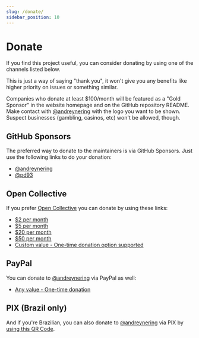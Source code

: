```yaml
---
slug: /donate/
sidebar_position: 10
---
```


# Donate

If you find this project useful, you can consider donating by using one of the
channels listed below.

This is just a way of saying "thank you", it won't give you any benefits like
higher priority on issues or something similar.

Companies who donate at least $100/month will be featured as a "Gold Sponsor"
in the website homepage and on the GitHub repository README. Make contact with
[@andreynering] with the logo you want to be shown.
Suspect businesses (gambling, casinos, etc) won't be allowed, though.

## GitHub Sponsors

The preferred way to donate to the maintainers is via GitHub Sponsors.
Just use the following links to do your donation:

- [@andreynering](https://github.com/sponsors/andreynering)
- [@pd93](https://github.com/sponsors/pd93)

## Open Collective

If you prefer [Open Collective](https://opencollective.com/task) you can donate
by using these links:

- [$2 per month](https://opencollective.com/task/contribute/backer-4034/checkout)
- [$5 per month](https://opencollective.com/task/contribute/supporter-8404/checkout)
- [$20 per month](https://opencollective.com/task/contribute/sponsor-4035/checkout)
- [$50 per month](https://opencollective.com/task/contribute/sponsor-28775/checkout)
- [Custom value - One-time donation option supported](https://opencollective.com/task/donate)

## PayPal

You can donate to [@andreynering] via PayPal as well:

- [Any value - One-time donation](https://www.paypal.com/cgi-bin/webscr?cmd=_donations&business=GSVDU63RKG45A&currency_code=USD&source=url)

## PIX (Brazil only)

And if you're Brazilian, you can also donate to [@andreynering] via PIX by
[using this QR Code](/img/pix.png).

[@andreynering]: https://github.com/andreynering
